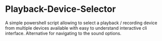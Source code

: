 # Playback-Device-Selector
A simple powershell script allowing to select a playback / recording device from multiple devices available with easy to understand interactive cli interface. Alternative for navigating to the sound options.
